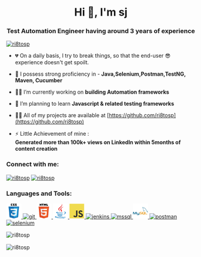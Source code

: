 <h1 align="center">Hi 👋, I'm sj</h1>
<h3 align="center">Test Automation Engineer having around 3 years of experience</h3>

<p align="left"> <a href="https://twitter.com/ri8tosp" target="blank"><img src="https://img.shields.io/twitter/follow/ri8tosp?logo=twitter&style=for-the-badge" alt="ri8tosp" /></a> </p>

- 💔 On a daily basis, I try to break things, so that the end-user 😎 experience doesn't get spoilt.

- 🔭 I possess strong proficiency in - **Java,Selenium,Postman,TestNG, Maven, Cucumber**


- 👷‍♂️ I’m currently working on **building Automation frameworks**

- 🤝 I’m planning to learn **Javascript & related testing frameworks**

- 👨‍💻 All of my projects are available at [https://github.com/ri8tosp](https://github.com/ri8tosp)


- ⚡ Little Achievement of mine :  
**Generated more than 100k+ views on LinkedIn within 5months of content creation**

<h3 align="left">Connect with me:</h3>
<p align="left">
<a href="https://twitter.com/ri8tosp" target="blank"><img align="center" src="https://raw.githubusercontent.com/rahuldkjain/github-profile-readme-generator/master/src/images/icons/Social/twitter.svg" alt="ri8tosp" height="30" width="40" /></a>
<a href="https://linkedin.com/in/ri8tosp" target="blank"><img align="center" src="https://raw.githubusercontent.com/rahuldkjain/github-profile-readme-generator/master/src/images/icons/Social/linked-in-alt.svg" alt="ri8tosp" height="30" width="40" /></a>
</p>

<h3 align="left">Languages and Tools:</h3>
<p align="left"> <a href="https://www.w3schools.com/css/" target="_blank" rel="noreferrer"> <img src="https://raw.githubusercontent.com/devicons/devicon/master/icons/css3/css3-original-wordmark.svg" alt="css3" width="40" height="40"/> </a> <a href="https://git-scm.com/" target="_blank" rel="noreferrer"> <img src="https://www.vectorlogo.zone/logos/git-scm/git-scm-icon.svg" alt="git" width="40" height="40"/> </a> <a href="https://www.w3.org/html/" target="_blank" rel="noreferrer"> <img src="https://raw.githubusercontent.com/devicons/devicon/master/icons/html5/html5-original-wordmark.svg" alt="html5" width="40" height="40"/> </a> <a href="https://www.java.com" target="_blank" rel="noreferrer"> <img src="https://raw.githubusercontent.com/devicons/devicon/master/icons/java/java-original.svg" alt="java" width="40" height="40"/> </a> <a href="https://developer.mozilla.org/en-US/docs/Web/JavaScript" target="_blank" rel="noreferrer"> <img src="https://raw.githubusercontent.com/devicons/devicon/master/icons/javascript/javascript-original.svg" alt="javascript" width="40" height="40"/> </a> <a href="https://www.jenkins.io" target="_blank" rel="noreferrer"> <img src="https://www.vectorlogo.zone/logos/jenkins/jenkins-icon.svg" alt="jenkins" width="40" height="40"/> </a> <a href="https://www.microsoft.com/en-us/sql-server" target="_blank" rel="noreferrer"> <img src="https://www.svgrepo.com/show/303229/microsoft-sql-server-logo.svg" alt="mssql" width="40" height="40"/> </a> <a href="https://www.mysql.com/" target="_blank" rel="noreferrer"> <img src="https://raw.githubusercontent.com/devicons/devicon/master/icons/mysql/mysql-original-wordmark.svg" alt="mysql" width="40" height="40"/> </a> <a href="https://postman.com" target="_blank" rel="noreferrer"> <img src="https://www.vectorlogo.zone/logos/getpostman/getpostman-icon.svg" alt="postman" width="40" height="40"/> </a> <a href="https://www.selenium.dev" target="_blank" rel="noreferrer"> <img src="https://raw.githubusercontent.com/detain/svg-logos/780f25886640cef088af994181646db2f6b1a3f8/svg/selenium-logo.svg" alt="selenium" width="40" height="40"/> </a> </p>

<p><img align="center" src="https://github-readme-stats.vercel.app/api/top-langs?username=ri8tosp&show_icons=true&locale=en&layout=compact" alt="ri8tosp" /></p>

<p><img align="center" src="https://github-readme-streak-stats.herokuapp.com/?user=ri8tosp&" alt="ri8tosp" /></p>

